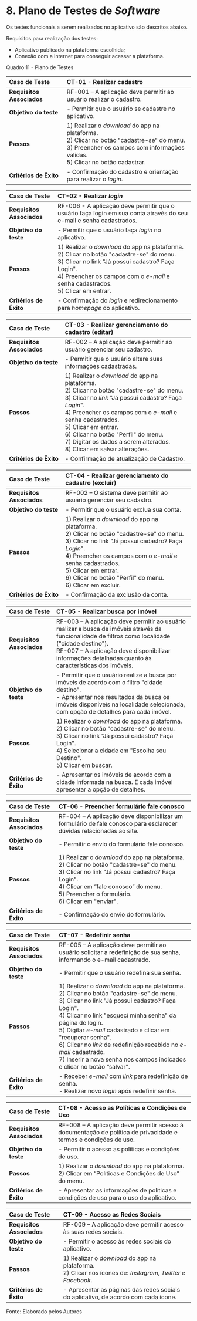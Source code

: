 # 8. Plano de Testes de _Software_

Os testes funcionais a serem realizados no aplicativo são descritos abaixo.

Requisitos para realização dos testes:<br/>
 
- Aplicativo publicado na plataforma escolhida;<br/>
- Conexão com a internet para conseguir acessar a plataforma.<br/>
 
Quadro 11 - Plano de Testes

|Caso de Teste | CT-01 - Realizar cadastro |
|:--|:--|
|**Requisitos Associados**|RF-001 – A aplicação deve permitir ao usuário realizar o cadastro. |  
|**Objetivo do teste**|- Permitir que o usuário se cadastre no aplicativo.|
|**Passos**| 1)	Realizar o _download_ do app na plataforma. <br/> 2) Clicar no botão "cadastre-se" do menu. <br/> 3) Preencher os campos com informações validas. <br/> 5) Clicar no botão cadastrar.|
|**Critérios de Êxito**| - Confirmação do cadastro e orientação para realizar o _login_.|

|Caso de Teste | CT-02 - Realizar _login_ |
|:--|:--|
|**Requisitos Associados**|RF-006 - A aplicação deve permitir que o usuário faça login em sua conta através do seu e-mail e senha cadastrados.|  
|**Objetivo do teste**|- Permitir que o usuário faça _login_ no aplicativo.|
|**Passos**| 1)	Realizar o _download_ do app na plataforma. <br/> 2) Clicar no botão "cadastre-se" do menu. <br/> 3) Clicar no link "Já possui cadastro? Faça Login". <br/> 4) Preencher os campos com o _e-mail_ e senha cadastrados. <br/> 5) Clicar em entrar.|
|**Critérios de Êxito**| - Confirmação do _login_ e redirecionamento para _homepage_ do aplicativo.|

|Caso de Teste | CT-03 - Realizar gerenciamento do cadastro (editar) |
|:--|:--|
|**Requisitos Associados**|RF-002 – A aplicação deve permitir ao usuário gerenciar seu cadastro. |
|**Objetivo do teste**|- Permitir que o usuário altere suas informações cadastradas.|
|**Passos**| 1)	Realizar o _download_ do app na plataforma. <br/> 2) Clicar no botão "cadastre-se" do menu. <br/> 3) Clicar no _link_ "Já possui cadastro? Faça _Login_". <br/> 4) Preencher os campos com o _e-mail_ e senha cadastrados. <br/> 5) Clicar em entrar. <br/> 6) Clicar no botão "Perfil" do menu. <br/> 7) Digitar os dados a serem alterados. <br/> 8) Clicar em salvar alterações.|
|**Critérios de Êxito**| - Confirmação de atualização de Cadastro.|

|Caso de Teste | CT-04 - Realizar gerenciamento do cadastro (excluir) |
|:--|:--|
|**Requisitos Associados**|RF-002 – O sistema deve permitir ao usuário gerenciar seu cadastro.  
|**Objetivo do teste**|- Permitir que o usuário exclua sua conta.|
|**Passos**| 1)	Realizar o _download_ do app na plataforma. <br/> 2) Clicar no botão "cadastre-se" do menu. <br/> 3) Clicar no link "Já possui cadastro? Faça _Login_". <br/> 4) Preencher os campos com o _e-mail_ e senha cadastrados. <br/> 5) Clicar em entrar. <br/> 6) Clicar no botão "Perfil" do menu. <br/> 6) Clicar em excluir.|
|**Critérios de Êxito**| - Confirmação da exclusão da conta.|
 
|Caso de Teste | CT-05 - Realizar busca por imóvel |
|:--|:--|
|**Requisitos Associados**|RF-003 – A aplicação deve permitir ao usuário realizar a busca de imóveis através da funcionalidade de filtros como localidade ("cidade destino"). <br/> RF-007 – A aplicação deve disponibilizar informações detalhadas quanto às características dos imóveis.
|**Objetivo do teste**|- Permitir que o usuário realize a busca por imóveis de acordo com o filtro "cidade destino". <br/> - Apresentar nos resultados da busca os imóveis disponíveis na localidade selecionada, com opção de detalhes para cada imóvel.|
|**Passos**| 1)	Realizar o _download_ do app na plataforma. <br/> 2) Clicar no botão "cadastre-se" do menu. <br/> 3) Clicar no link "Já possui cadastro? Faça Login". <br/> 4) Selecionar a cidade em "Escolha seu Destino".  <br/> 5) Clicar em buscar.|
|**Critérios de Êxito**|- Apresentar os imóveis de acordo com a cidade informada na busca. E cada imóvel apresentar a opção de detalhes. |

|Caso de Teste | CT-06 - Preencher formulário fale conosco |
|:--|:--|
|**Requisitos Associados**|RF-004 – A aplicação deve disponibilizar um formulário de fale conosco para esclarecer dúvidas relacionadas ao site.  
|**Objetivo do teste**|- Permitir o envio do formulário fale conosco. |
|**Passos**| 1)	Realizar o _download_ do app na plataforma. <br/> 2) Clicar no botão "cadastre-se" do menu. <br/> 3) Clicar no link "Já possui cadastro? Faça Login". <br/> 4) Clicar em “fale conosco” do menu. <br/> 5) Preencher o formulário. <br/> 6) Clicar em "enviar". |
|**Critérios de Êxito**|- Confirmação do envio do formulário.|

|Caso de Teste | CT-07 - Redefinir senha |
|:--|:--|
|**Requisitos Associados**|RF-005 – A aplicação deve permitir ao usuário solicitar a redefinição de sua senha, informando o e-mail cadastrado.  
|**Objetivo do teste**|- Permitir que o usuário redefina sua senha.|
|**Passos**| 1)	Realizar o _download_ do app na plataforma. <br/> 2) Clicar no botão "cadastre-se" do menu. <br/> 3) Clicar no link "Já possui cadastro? Faça Login". <br/> 4) Clicar no link "esqueci minha senha" da página de login. <br/> 5) Digitar _e-mail_ cadastrado e clicar em "recuperar senha".<br/> 6) Clicar no _link_ de redefinição recebido no _e-mail_ cadastrado.<br/> 7) Inserir a nova senha nos campos indicados e clicar no botão “salvar”. |
|**Critérios de Êxito**|- Receber _e-mail_ com _link_ para redefinição de senha.<br/> - Realizar novo _login_ após redefinir senha.|

|Caso de Teste | CT-08 - Acesso as Políticas e Condições de Uso |
|:--|:--|
|**Requisitos Associados**|RF-008 – A aplicação deve permitir acesso à documentação de política de privacidade e termos e condições de uso.  
|**Objetivo do teste**|- Permitir o acesso as políticas e condições de uso. |
|**Passos**| 1)	Realizar o _download_ do app na plataforma. <br/> 2) Clicar em “Políticas e Condições de Uso” do menu. |
|**Critérios de Êxito**|- Apresentar as informações de políticas e condições de uso para o uso do aplicativo.
 
|Caso de Teste | CT-09 - Acesso as Redes Sociais |
|:--|:--|
|**Requisitos Associados**|RF-009 – A aplicação deve permitir acesso às suas redes sociais.  
|**Objetivo do teste**|- Permitir o acesso às redes sociais do aplicativo. |
|**Passos**| 1)	Realizar o _download_ do app na plataforma. <br/> 2) Clicar nos ícones de: _Instagram, Twitter e Facebook_. |
|**Critérios de Êxito**|- Apresentar as páginas das redes sociais do aplicativo, de acordo com cada ícone.|

Fonte: Elaborado pelos Autores

